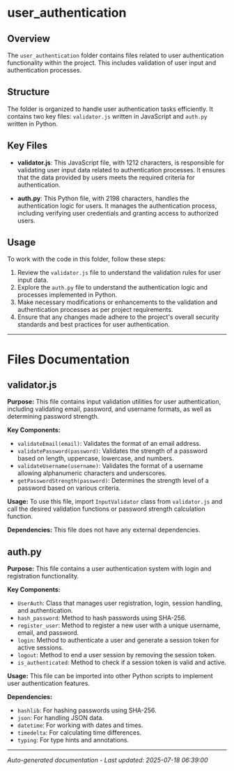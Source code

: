 # user_authentication

## Overview
The `user_authentication` folder contains files related to user authentication functionality within the project. This includes validation of user input and authentication processes.

## Structure
The folder is organized to handle user authentication tasks efficiently. It contains two key files: `validator.js` written in JavaScript and `auth.py` written in Python.

## Key Files
- **validator.js**: This JavaScript file, with 1212 characters, is responsible for validating user input data related to authentication processes. It ensures that the data provided by users meets the required criteria for authentication.
  
- **auth.py**: This Python file, with 2198 characters, handles the authentication logic for users. It manages the authentication process, including verifying user credentials and granting access to authorized users.

## Usage
To work with the code in this folder, follow these steps:
1. Review the `validator.js` file to understand the validation rules for user input data.
2. Explore the `auth.py` file to understand the authentication logic and processes implemented in Python.
3. Make necessary modifications or enhancements to the validation and authentication processes as per project requirements.
4. Ensure that any changes made adhere to the project's overall security standards and best practices for user authentication.

---

# Files Documentation

## validator.js

**Purpose:** This file contains input validation utilities for user authentication, including validating email, password, and username formats, as well as determining password strength.

**Key Components:**
- `validateEmail(email)`: Validates the format of an email address.
- `validatePassword(password)`: Validates the strength of a password based on length, uppercase, lowercase, and numbers.
- `validateUsername(username)`: Validates the format of a username allowing alphanumeric characters and underscores.
- `getPasswordStrength(password)`: Determines the strength level of a password based on various criteria.

**Usage:** To use this file, import `InputValidator` class from `validator.js` and call the desired validation functions or password strength calculation function.

**Dependencies:** This file does not have any external dependencies.

## auth.py

**Purpose:** This file contains a user authentication system with login and registration functionality.

**Key Components:**
- `UserAuth`: Class that manages user registration, login, session handling, and authentication.
- `hash_password`: Method to hash passwords using SHA-256.
- `register_user`: Method to register a new user with a unique username, email, and password.
- `login`: Method to authenticate a user and generate a session token for active sessions.
- `logout`: Method to end a user session by removing the session token.
- `is_authenticated`: Method to check if a session token is valid and active.

**Usage:** This file can be imported into other Python scripts to implement user authentication features.

**Dependencies:**
- `hashlib`: For hashing passwords using SHA-256.
- `json`: For handling JSON data.
- `datetime`: For working with dates and times.
- `timedelta`: For calculating time differences.
- `typing`: For type hints and annotations.

---
*Auto-generated documentation - Last updated: 2025-07-18 06:39:00*
